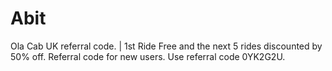 # Abit
 Ola Cab UK referral code. | 1st Ride Free and the next 5 rides discounted by 50% off‎. Referral code for new users. Use referral code 0YK2G2U.
